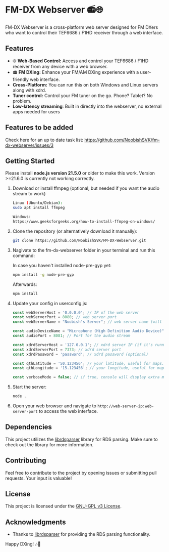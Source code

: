 # FM-DX Webserver 📻🌐

FM-DX Webserver is a cross-platform web server designed for FM DXers who want to control their TEF6686 / F1HD receiver through a web interface.

## Features

- 🌐 **Web-Based Control:** Access and control your TEF6686 / F1HD receiver from any device with a web browser.
- 📻 **FM DXing:** Enhance your FM/AM DXing experience with a user-friendly web interface.
- **Cross-Platform:** You can run this on both Windows and Linux servers along with xdrd.
- **Tuner control:** Control your FM tuner on the go. Phone? Tablet? No problem.
- **Low-latency streaming**: Built in directly into the webserver, no external apps needed for users

##  Features to be added
Check here for an up to date task list: https://github.com/NoobishSVK/fm-dx-webserver/issues/3

## Getting Started
Please install **node.js version 21.5.0** or older to make this work. 
Version >=21.6.0 is currently not working correctly. 

1. Download or install ffmpeg (optional, but needed if you want the audio stream to work)

    ```bash
    Linux (Ubuntu/Debian): 
    sudo apt install ffmpeg

    Windows: 
    https://www.geeksforgeeks.org/how-to-install-ffmpeg-on-windows/
    ```

2. Clone the repository (or alternatively download it manually):

    ```bash
    git clone https://github.com/NoobishSVK/FM-DX-Webserver.git
    ```

3. Nagivate to the fm-dx-webserver folder in your terminal and run this command:

    In case you haven't installed node-pre-gyp yet: 
    ```bash
    npm install -g node-pre-gyp
    ```

    Afterwards:
    ```bash
    npm install
    ```

4. Update your config in userconfig.js:

    ```js
    const webServerHost = '0.0.0.0'; // IP of the web server
    const webServerPort = 8080; // web server port
    const webServerName = "Noobish's Server"; // web server name (will be displayed in title, bookmarks...)
    
    const audioDeviceName = "Microphone (High Definition Audio Device)"; // Audio device name in your OS 
    const audioPort = 8081; // Port for the audio stream
    
    const xdrdServerHost = '127.0.0.1'; // xdrd server IP (if it's running on the same machine, use 127.0.0.1)
    const xdrdServerPort = 7373; // xdrd server port
    const xdrdPassword = 'password'; // xdrd password (optional)
    
    const qthLatitude = '50.123456'; // your latitude, useful for maps.fmdx.pl integration
    const qthLongitude = '15.123456'; // your longitude, useful for maps.fmdx.pl integration
    
    const verboseMode = false; // if true, console will display extra messages

    ```


4. Start the server:

    ```bash
    node .
    ```

4. Open your web browser and navigate to `http://web-server-ip:web-server-port` to access the web interface.

## Dependencies

This project utilizes the [librdsparser](https://github.com/kkonradpl/librdsparser) library for RDS parsing. Make sure to check out the library for more information.

## Contributing

Feel free to contribute to the project by opening issues or submitting pull requests. Your input is valuable!

## License

This project is licensed under the [GNU-GPL v3 License](LICENSE.md).

## Acknowledgments

- Thanks to [librdsparser](https://github.com/kkonradpl/librdsparser) for providing the RDS parsing functionality.

Happy DXing! 🎶📡
